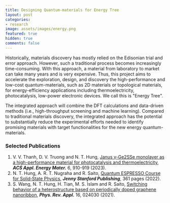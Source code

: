 ```yaml
---
title: Designing Quantum-materials for Energy Tree
layout: post
categories:
- research
image: assets/images/energy.png
featured: true
hidden: true
comments: false
---
```


Historically, materials discovery has mostly relied on the Edisonian trial and error approach. However, such a traditional process becomes increasingly time-consuming. With this approach, a material from laboratory to market can take many years and is very expensive. Thus, this project aims to accelerate the exploration, design, and discovery the high-performance and low-cost quantum-materials, such as 2D materials or topological materials, for energy-efficiency applications including thermoelectricity, photocatalysis, low-power electronic devices. We call this is "Energy Tree". 

The integrated approach will combine the DFT calculations and data-driven methods (i.e., high-throughput screening and machine learning). Compared to traditional materials discovery, the integrated approach has the potential to substantially reduce the experimental efforts needed to identify promising materials with target functionalities for the new energy quantum-materials.

### Selected Publications
1. V. V. Thanh, D. V. Truong and N. T. Hung, [Janus γ-Ge2SSe monolayer as a high-performance material for photocatalysis and thermoelectricity](https://pubs.acs.org/doi/10.1021/acsaem.2c03316), ***ACS Appl. Energy Mater.*** 6, 910-919 (2023).
2. N. T. Hung, A. R. T. Nugraha and R. Saito, [Quantum ESPRESSO Course for Solid‑State Physics](https://www.jennystanford.com/9789814968379/quantum-espresso-course-for-solid-state-physics/), ***Jenny Stanford Publishing***, 361 pages (2022).
32. S. Wang, N. T. Hung, H. Tian, M. S. Islam and R. Saito, [Switching behavior of a heterostructure based on periodically doped graphene nanoribbon](https://doi.org/10.1103/PhysRevApplied.16.024030), ***Phys. Rev. Appl.*** 16, 024030 (2021).